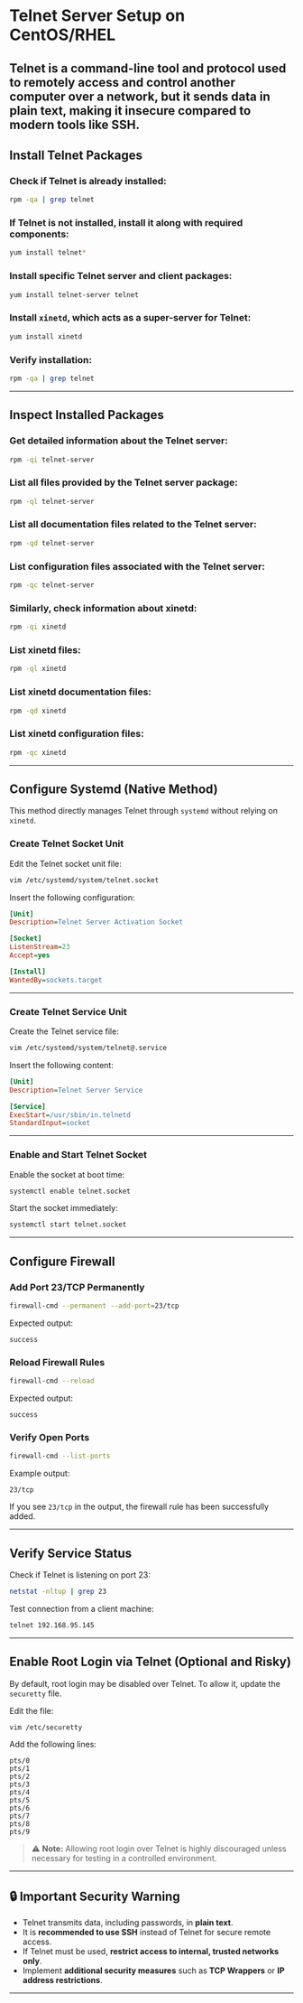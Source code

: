 
# Telnet Server Setup on CentOS/RHEL

**Telnet** is a command-line tool and protocol used to remotely access and control another computer over a network, but it sends data in **plain text**, making it **insecure** compared to modern tools like SSH.
---

## Install Telnet Packages

### Check if Telnet is already installed:
```bash
rpm -qa | grep telnet
```

### If Telnet is not installed, install it along with required components:
```bash
yum install telnet*
```

### Install specific Telnet server and client packages:
```bash
yum install telnet-server telnet
```

### Install `xinetd`, which acts as a super-server for Telnet:
```bash
yum install xinetd
```

### Verify installation:
```bash
rpm -qa | grep telnet
```

---

## Inspect Installed Packages

### Get detailed information about the Telnet server:
```bash
rpm -qi telnet-server
```

### List all files provided by the Telnet server package:
```bash
rpm -ql telnet-server
```

### List all documentation files related to the Telnet server:
```bash
rpm -qd telnet-server
```

### List configuration files associated with the Telnet server:
```bash
rpm -qc telnet-server
```

### Similarly, check information about xinetd:
```bash
rpm -qi xinetd
```

### List xinetd files:
```bash
rpm -ql xinetd
```

### List xinetd documentation files:
```bash
rpm -qd xinetd
```

### List xinetd configuration files:
```bash
rpm -qc xinetd
```

---

## Configure Systemd (Native Method)

This method directly manages Telnet through `systemd` without relying on `xinetd`.

### Create Telnet Socket Unit

Edit the Telnet socket unit file:
```bash
vim /etc/systemd/system/telnet.socket
```

Insert the following configuration:
```ini
[Unit]
Description=Telnet Server Activation Socket

[Socket]
ListenStream=23
Accept=yes

[Install]
WantedBy=sockets.target
```

---

### Create Telnet Service Unit

Create the Telnet service file:
```bash
vim /etc/systemd/system/telnet@.service
```

Insert the following content:
```ini
[Unit]
Description=Telnet Server Service

[Service]
ExecStart=/usr/sbin/in.telnetd
StandardInput=socket
```

---

### Enable and Start Telnet Socket

Enable the socket at boot time:
```bash
systemctl enable telnet.socket
```

Start the socket immediately:
```bash
systemctl start telnet.socket
```

---

## Configure Firewall

### Add Port 23/TCP Permanently
```bash
firewall-cmd --permanent --add-port=23/tcp
```
Expected output:
```
success
```

### Reload Firewall Rules
```bash
firewall-cmd --reload
```
Expected output:
```
success
```

### Verify Open Ports
```bash
firewall-cmd --list-ports
```
Example output:
```
23/tcp
```
If you see `23/tcp` in the output, the firewall rule has been successfully added.

---

## Verify Service Status

Check if Telnet is listening on port 23:
```bash
netstat -nltup | grep 23
```

Test connection from a client machine:
```bash
telnet 192.168.95.145
```

---

## Enable Root Login via Telnet (Optional and Risky)

By default, root login may be disabled over Telnet. To allow it, update the `securetty` file.

Edit the file:
```bash
vim /etc/securetty
```

Add the following lines:
```
pts/0
pts/1
pts/2
pts/3
pts/4
pts/5
pts/6
pts/7
pts/8
pts/9
```

> ⚠️ **Note:** Allowing root login over Telnet is highly discouraged unless necessary for testing in a controlled environment.

---

## 🔒 Important Security Warning

- Telnet transmits data, including passwords, in **plain text**.
- It is **recommended to use SSH** instead of Telnet for secure remote access.
- If Telnet must be used, **restrict access to internal, trusted networks only**.
- Implement **additional security measures** such as **TCP Wrappers** or **IP address restrictions**.

---
